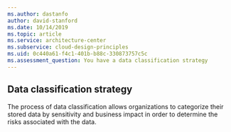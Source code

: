 ```yaml
---
ms.author: dastanfo
author: david-stanford
ms.date: 10/14/2019
ms.topic: article
ms.service: architecture-center
ms.subservice: cloud-design-principles
ms.uid: 0c440a61-f4c1-401b-b88c-330873757c5c
ms.assessment_question: You have a data classification strategy
---
```

## Data classification strategy

The process of data classification allows organizations to categorize their stored data by sensitivity and business impact in order to determine the risks associated with the data.
